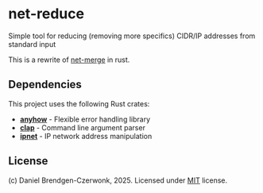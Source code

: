# net-reduce
Simple tool for reducing (removing more specifics) CIDR/IP addresses from standard input

This is a rewrite of [net-merge](https://github.com/czerwonk/net-merge) in rust.

## Dependencies

This project uses the following Rust crates:

- **[anyhow](https://crates.io/crates/anyhow)** - Flexible error handling library
- **[clap](https://crates.io/crates/clap)** - Command line argument parser
- **[ipnet](https://crates.io/crates/ipnet)** - IP network address manipulation

## License
(c) Daniel Brendgen-Czerwonk, 2025. Licensed under [MIT](LICENSE) license.
